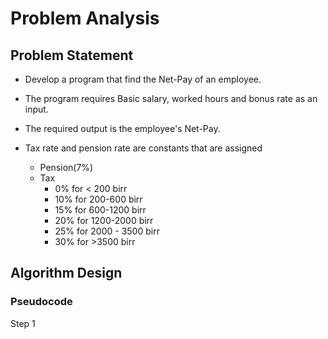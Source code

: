# Problem Analysis 
## Problem Statement 
  * Develop a program that find the Net-Pay of an employee.

  * The program requires Basic salary, worked hours and bonus rate as an input.

  * The required output is the employee's Net-Pay.

  * Tax rate and pension rate are constants that are assigned
      * Pension(7%)
      * Tax
           * 0% for < 200 birr
           * 10% for 200-600 birr
           * 15% for 600-1200 birr
           * 20% for 1200-2000 birr
           * 25% for 2000 - 3500 birr
           * 30% for >3500 birr

## Algorithm Design
### Pseudocode 
Step 1 
